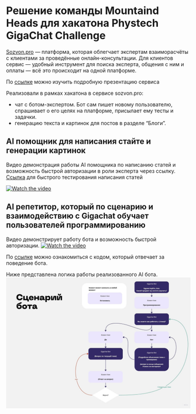# Решение команды Mountaind Heads для хакатона Phystech GigaChat Challenge

[Sozvon.pro](https://sozvon.pro) — платформа, которая облегчает экспертам взаиморасчёты с клиентами за проведённые онлайн-консультации. Для клиентов сервис — удобный инструмент для поиска эксперта, общения с ним и оплаты — всё это происходит на одной платформе.

По [cсылке](sozvon_prez.pdf) можно изучить подробную презентацию сервиса

Реализовали в рамках хакатона в сервисе sozvon.pro:
- чат с ботом-экспертом. Бот сам пишет новому пользователю, спрашивает о его целях на платформе, присылает ему тесты и задачки. 
- генерацию текста и картинок для постов в разделе “Блоги”.

## AI помощник для написания стайте и генерации картинок

Видео демонстрация работы AI помощника по написанию статей и возможность быстрой авторизации в роли эксперта через ссылку.
[Ссылка](https://sozvon.pro/create_blog_post?token=dZQs8EmuTrOUixSggg831685183100270) для быстрого тестирования написания статей

[![Watch the video](https://img.youtube.com/vi/oABQIBIhDxc/sddefault.jpg)](https://www.youtube.com/watch?v=oABQIBIhDxc)


## AI репетитор, который по сценарию и взаимодействию с Gigachat обучает пользователей программированию

Видео демонстрирует работу бота и возможность быстрой авторизации.
[![Watch the video](https://img.youtube.com/vi/GO-So4dMPqQ/sddefault.jpg)](https://www.youtube.com/watch?v=GO-So4dMPqQ)

По [cсылке](chat_bot.js) можно ознакомиться с кодом, который отвечает за поведение бота.

Ниже представлена логика работы реализованного AI бота.
![block_diagram](block_diagram.jpg)

